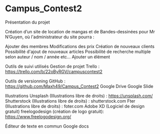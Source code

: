 # Campus_Contest2
Présentation du projet 

Création d’un site de location de mangas et de Bandes-dessinées pour Mr N’Guyen, où l'administrateur du site pourra :
    
Ajouter des membres
Modifications des prix
Création de nouveaux clients
Possibilité d'ajout de nouveaux articles
Possibilité de recherche multiple selon auteur / nom / année etc...
Ajouter un élément



Outils de suivi utilisés 
Gestion de projet Trello : https://trello.com/b/22oByRGV/campuscontest2
 
Outils de versionning 
GitHub : ​ https://github.com/Maxh49/Campus_Contest2
Google Drive
Google Slide
 
Illustrations 
Unsplash (Illustrations libre de droits) : ​https://unsplash.com/
Shutterstock (Illustrations libre de droits) : shutterstock.com
Fter (Illustrations libre de droits) : foter.com
Adobe XD  (Logiciel de design gratuit)
freelogodesign (création de logo gratuit): https://www.freelogodesign.org/
 
Éditeur de texte en commun
Google docs  
